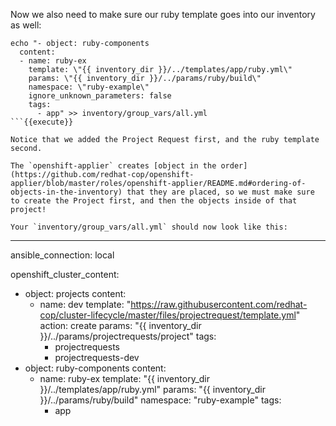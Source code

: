 Now we also need to make sure our ruby template goes into our inventory as well:

```
echo "- object: ruby-components
  content:
  - name: ruby-ex
    template: \"{{ inventory_dir }}/../templates/app/ruby.yml\"
    params: \"{{ inventory_dir }}/../params/ruby/build\"
    namespace: \"ruby-example\"
    ignore_unknown_parameters: false
    tags:
      - app" >> inventory/group_vars/all.yml
```{{execute}}

Notice that we added the Project Request first, and the ruby template second.

The `openshift-applier` creates [object in the order](https://github.com/redhat-cop/openshift-applier/blob/master/roles/openshift-applier/README.md#ordering-of-objects-in-the-inventory) that they are placed, so we must make sure to create the Project first, and then the objects inside of that project!

Your `inventory/group_vars/all.yml` should now look like this:

```
---
ansible_connection: local

openshift_cluster_content:
- object: projects
  content:
  - name: dev
    template: "https://raw.githubusercontent.com/redhat-cop/cluster-lifecycle/master/files/projectrequest/template.yml"
    action: create
    params: "{{ inventory_dir }}/../params/projectrequests/project"
    tags:
      - projectrequests
      - projectrequests-dev
- object: ruby-components
  content:
  - name: ruby-ex
    template: "{{ inventory_dir }}/../templates/app/ruby.yml"
    params: "{{ inventory_dir }}/../params/ruby/build"
    namespace: "ruby-example"
    tags:
      - app
```{{}}